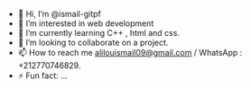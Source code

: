 - 👋 Hi, I’m @ismail-gitpf
- 👀 I’m interested in web development 
- 🌱 I’m currently learning C++ , html and css.
- 💞️ I’m looking to collaborate on a project.
- 📫 How to reach me alilouismail09@gmail.com / WhatsApp : +212770746829.
- ⚡ Fun fact: ...

<!---
ismail-gitpf/ismail-gitpf is a ✨ special ✨ repository because its `README.md` (this file) appears on your GitHub profile.
You can click the Preview link to take a look at your changes.
--->
